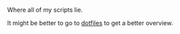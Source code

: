 Where all of my scripts lie.

It might be better to go to [dotfiles](https://github.com/kiddae/dotfiles) to get a better overview.
